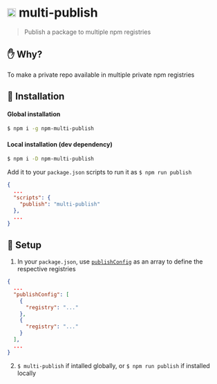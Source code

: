# <img src="https://upload.wikimedia.org/wikipedia/commons/d/db/Npm-logo.svg" height="20"> multi-publish
> Publish a package to multiple npm registries

## :raised_hand: Why?
To make a private repo available in multiple private npm registries

## :rocket: Installation

#### Global installation
```sh
$ npm i -g npm-multi-publish
```
#### Local installation (dev dependency)
```sh
$ npm i -D npm-multi-publish
```

Add it to your `package.json` scripts to run it as `$ npm run publish`
```json
{
  ...
  "scripts": {
    "publish": "multi-publish"
  },
  ...
} 
```

## :beginner: Setup
1. In your `package.json`, use [`publishConfig`](https://docs.npmjs.com/files/package.json#publishconfig) as an array to define the respective registries 
```json
{
  ...
  "publishConfig": [
    {
      "registry": "..."
    },
    {
      "registry": "..."
    }
  ],
  ...
}
```

2. `$ multi-publish` if intalled globally, or `$ npm run publish` if installed locally
